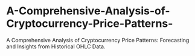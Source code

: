 # A-Comprehensive-Analysis-of-Cryptocurrency-Price-Patterns-
A Comprehensive Analysis of Cryptocurrency Price Patterns: Forecasting and Insights from Historical OHLC Data.
